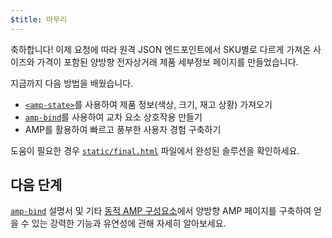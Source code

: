 ```yaml
---
$title: 마무리
---
```


축하합니다! 이제 요청에 따라 원격 JSON 엔드포인트에서 SKU별로 다르게 가져온 사이즈와 가격이 포함된 양방향 전자상거래 제품 세부정보 페이지를 만들었습니다.

지금까지 다음 방법을 배웠습니다.

- [`<amp-state>`](../../../../documentation/components/reference/amp-bind.md#state)를 사용하여 제품 정보(색상, 크기, 재고 상황) 가져오기
- [`amp-bind`](../../../../documentation/components/reference/amp-bind.md)를 사용하여 교차 요소 상호작용 만들기
- AMP를 활용하여 빠르고 풍부한 사용자 경험 구축하기

도움이 필요한 경우 [`static/final.html`](https://github.com/googlecodelabs/advanced-interactivity-in-amp/blob/master/static/final.html) 파일에서 완성된 솔루션을 확인하세요.

## 다음 단계

[`amp-bind`](../../../../documentation/components/reference/amp-bind.md) 설명서 및 기타 [동적 AMP 구성요소](../../../../documentation/components/index.html)에서 양방향 AMP 페이지를 구축하여 얻을 수 있는 강력한 기능과 유연성에 관해 자세히 알아보세요.

